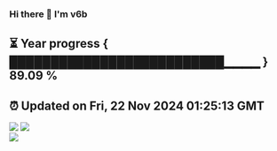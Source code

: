 ### Hi there 👋  I'm v6b  
⏳ Year progress { ██████████████████████████▁▁▁▁ } 89.09 %
---
⏰ Updated on Fri, 22 Nov 2024 01:25:13 GMT
---
![](https://github-readme-stats.vercel.app/api?username=v6b&bg_color=30,e96443,904e95&title_color=fff&text_color=fff&layout=compact)
![](https://github-readme-stats.vercel.app/api/top-langs/?username=v6b&layout=compact&bg_color=30,e96443,904e95&title_color=fff&text_color=fff)  
![](https://gcore.jsdelivr.net/gh/v6b/v6b@main/assets/github-contribution-grid-snake.svg)

